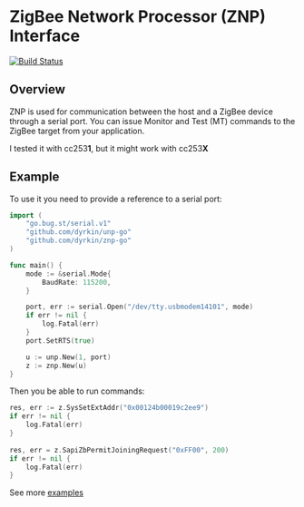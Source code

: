 # ZigBee Network Processor (ZNP) Interface

[![Build Status](https://cloud.drone.io/api/badges/dyrkin/znp-go/status.svg??branch=master)](https://cloud.drone.io/dyrkin/znp-go)

## Overview

ZNP is used for communication between the host and a ZigBee device through a serial port. You can issue Monitor and Test (MT) commands to the
ZigBee target from your application.

I tested it with cc253**1**, but it might work with cc253**X**  

## Example

To use it you need to provide a reference to a serial port:

```go
import (
	"go.bug.st/serial.v1"
	"github.com/dyrkin/unp-go"
	"github.com/dyrkin/znp-go"
)

func main() {
	mode := &serial.Mode{
		BaudRate: 115200,
	}

	port, err := serial.Open("/dev/tty.usbmodem14101", mode)
	if err != nil {
		log.Fatal(err)
	}
	port.SetRTS(true)

	u := unp.New(1, port)
	z := znp.New(u)
}
```

Then you be able to run commands:

```go
res, err := z.SysSetExtAddr("0x00124b00019c2ee9")
if err != nil {
	log.Fatal(err)
}
	
res, err = z.SapiZbPermitJoiningRequest("0xFF00", 200)
if err != nil {
	log.Fatal(err)
}
```

See more [examples](example/example.go)

